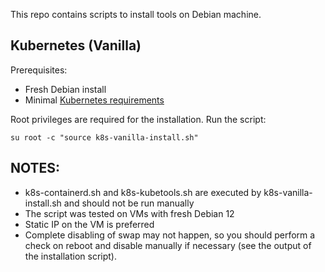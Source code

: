 This repo contains scripts to install tools on Debian machine.

## Kubernetes (Vanilla)
Prerequisites:
- Fresh Debian install
- Minimal [Kubernetes requirements](https://kubernetes.io/docs/setup/production-environment/tools/kubeadm/create-cluster-kubeadm/)

Root privileges are required for the installation.
Run the script:
```
su root -c "source k8s-vanilla-install.sh"
```

## NOTES:
- k8s-containerd.sh and k8s-kubetools.sh are executed by k8s-vanilla-install.sh and should not be run manually
- The script was tested on VMs with fresh Debian 12
- Static IP on the VM is preferred
- Complete disabling of swap may not happen, so you should perform a check on reboot and disable manually if necessary (see the output of the installation script). 
